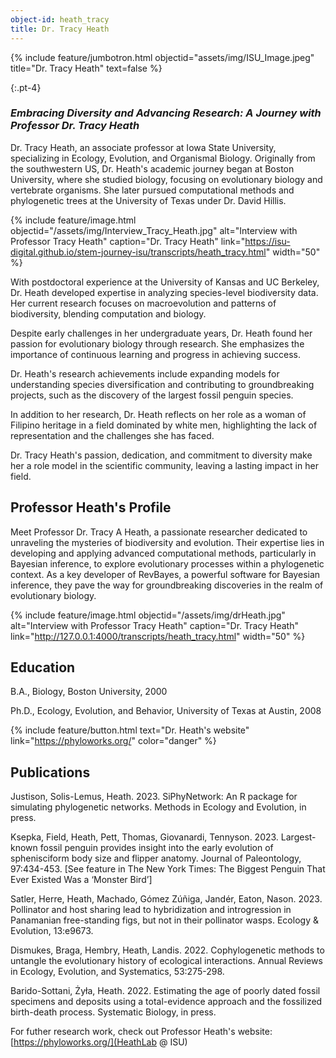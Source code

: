 ```yaml
---
object-id: heath_tracy
title: Dr. Tracy Heath
---
```


{% include feature/jumbotron.html objectid="assets/img/ISU_Image.jpeg" title="Dr. Tracy Heath" text=false %}

{:.pt-4}
### ***Embracing Diversity and Advancing Research: A Journey with Professor Dr. Tracy Heath***

Dr. Tracy Heath, an associate professor at Iowa State University, specializing in Ecology, Evolution, and Organismal Biology. Originally from the southwestern US, Dr. Heath's academic journey began at Boston University, where she studied biology, focusing on evolutionary biology and vertebrate organisms. She later pursued computational methods and phylogenetic trees at the University of Texas under Dr. David Hillis.

{% include feature/image.html objectid="/assets/img/Interview_Tracy_Heath.jpg" alt="Interview with Professor Tracy Heath" caption="Dr. Tracy Heath" link="https://isu-digital.github.io/stem-journey-isu/transcripts/heath_tracy.html" width="50" %}

With postdoctoral experience at the University of Kansas and UC Berkeley, Dr. Heath developed expertise in analyzing species-level biodiversity data. Her current research focuses on macroevolution and patterns of biodiversity, blending computation and biology.

Despite early challenges in her undergraduate years, Dr. Heath found her passion for evolutionary biology through research. She emphasizes the importance of continuous learning and progress in achieving success.

Dr. Heath's research achievements include expanding models for understanding species diversification and contributing to groundbreaking projects, such as the discovery of the largest fossil penguin species.

In addition to her research, Dr. Heath reflects on her role as a woman of Filipino heritage in a field dominated by white men, highlighting the lack of representation and the challenges she has faced.

Dr. Tracy Heath's passion, dedication, and commitment to diversity make her a role model in the scientific community, leaving a lasting impact in her field.

## Professor Heath's Profile

Meet Professor Dr. Tracy A Heath, a passionate researcher dedicated to unraveling the mysteries of biodiversity and evolution. Their expertise lies in developing and applying advanced computational methods, particularly in Bayesian inference, to explore evolutionary processes within a phylogenetic context. As a key developer of RevBayes, a powerful software for Bayesian inference, they pave the way for groundbreaking discoveries in the realm of evolutionary biology.

{% include feature/image.html objectid="/assets/img/drHeath.jpg" alt="Interview with Professor Tracy Heath" caption="Dr. Tracy Heath" link="http://127.0.0.1:4000/transcripts/heath_tracy.html" width="50" %}


## Education

B.A., Biology, Boston University, 2000

Ph.D., Ecology, Evolution, and Behavior, University of Texas at Austin, 2008

{% include feature/button.html text="Dr. Heath's website" link="https://phyloworks.org/" color="danger" %}



## Publications

Justison, Solis-Lemus, Heath. 2023. SiPhyNetwork: An R package for simulating phylogenetic networks. Methods in Ecology and Evolution, in press.

Ksepka, Field, Heath, Pett, Thomas, Giovanardi, Tennyson. 2023. Largest-known fossil penguin provides insight into the early evolution of sphenisciform body size and flipper anatomy. Journal of Paleontology, 97:434-453. [See feature in The New York Times: The Biggest Penguin That Ever Existed Was a ‘Monster Bird’]

Satler, Herre, Heath, Machado, Gómez Zúñiga, Jandér, Eaton, Nason. 2023. Pollinator and host sharing lead to hybridization and introgression in Panamanian free-standing figs, but not in their pollinator wasps. Ecology & Evolution, 13:e9673.

Dismukes, Braga, Hembry, Heath, Landis. 2022. Cophylogenetic methods to untangle the evolutionary history of ecological interactions. Annual Reviews in Ecology, Evolution, and Systematics, 53:275-298.

Barido-Sottani, Żyła, Heath. 2022. Estimating the age of poorly dated fossil specimens and deposits using a total-evidence approach and the fossilized birth-death process. Systematic Biology, in press.

For futher research work, check out Professor Heath's website: [https://phyloworks.org/](HeathLab @ ISU)
